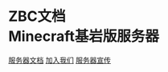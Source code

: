 # ZBC文档<br>Minecraft基岩版服务器

[服务器文档](README.md)
[加入我们](https://qm.qq.com/q/QmFKkOCuEG)
[服务器宣传](https://space.bilibili.com/700919110)